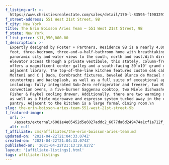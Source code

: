 ```yaml
---
f_listing-url: >-
  https://www.christiesrealestate.com/sales/detail/170-l-83595-f1903291450700019/551-west-21st-street-9b-chelsea-new-york-ny-10011
f_street-address: 551 West 21st Street, 9B
f_city: New York
title: The Erin Boisson Aries Team – 551 West 21st Street, 9B
f_state: New York
f_list-price: $11,950,000.00
f_description: >-
  Expertly designed by Foster + Partners, Residence 9B is a nearly 4,000 square
  foot, three-bedroom, three-and-a-half-bathroom home with breathtaking
  panoramic city and water views to the south, north and east.With direct
  elevator access through a private vestibule, this stately, column-free home
  offers a magnificent center galley and a south-facing 30'x19' grand room with
  adjacent library. The top-of-the-line kitchen features custom oak cabinetry by
  Molteni and C | Dada, Dornbracht fixtures, beveled Blanco de Macael marble
  countertops and backsplash, as well as a full suite of exceptional appliances
  including: fully integrated Sub-Zero refrigerator and freezer, two Miele
  convection ovens, a five-burner Gaggenau cooktop, two Miele dishwashers and a
  Fisher & Paykel cooling drawer. Additionally, there are two warming drawers,
  as well as a Miele microwave and espresso system tucked away in the custom
  pantry. Adjacent to the kitchen is a large formal dining room.\n
slug: the-erin-boisson-aries-team-551-west-21st-street-9b
f_featured-image:
  url: >-
    /assets/external/6081e4e05452d5e6027addc2_6077da6d249474a1cf1a712f_60331fd2a5b89screen-shot-2021-02-21-at-7.05.43-PM.jpeg
  alt: null
f_affiliate: cms/affiliates/the-erin-boisson-aries-team.md
updated-on: '2021-04-22T21:04:33.074Z'
created-on: '2021-04-22T21:04:33.074Z'
published-on: '2021-04-22T21:13:29.827Z'
layout: '[affiliate-listings].html'
tags: affiliate-listings
---
```



